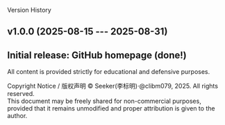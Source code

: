 Version History

## v1.0.0 (2025-08-15 --- 2025-08-31)
Initial release: GitHub homepage (done!)
---


All content is provided strictly for educational and defensive purposes.

Copyright Notice / 版权声明 © Seeker(李标明)·@clibm079, 2025. All rights reserved.  
This document may be freely shared for non-commercial purposes,  
provided that it remains unmodified and proper attribution is given to the author.
